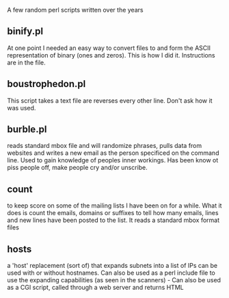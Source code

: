 A few random perl scripts written over the years


## binify.pl
At one point I needed an easy way to convert files to and form the ASCII representation of binary (ones and zeros). This is how I did it. Instructions are in the file.

## boustrophedon.pl 
This script takes a text file are reverses every other line. Don't ask how it was used.

## burble.pl 
reads standard mbox file and will randomize phrases, pulls data from websites and writes a new email as the person specificed on the command line. Used to gain knowledge of peoples inner workings. Has been know ot piss people off, make people cry and/or unscribe.

## count
to keep score on some of the mailing lists I have been on for a while. What it does is count the emails, domains or suffixes to tell how many emails, lines and new lines have been posted to the list. It reads a standard mbox format files

## hosts
a 'host' replacement (sort of) that expands subnets into a list of IPs can be used with or without hostnames.  Can also be used as a perl include file to use the expanding capabilities (as seen in the scanners) - Can also be used as a CGI script, called through a web server and returns HTML
